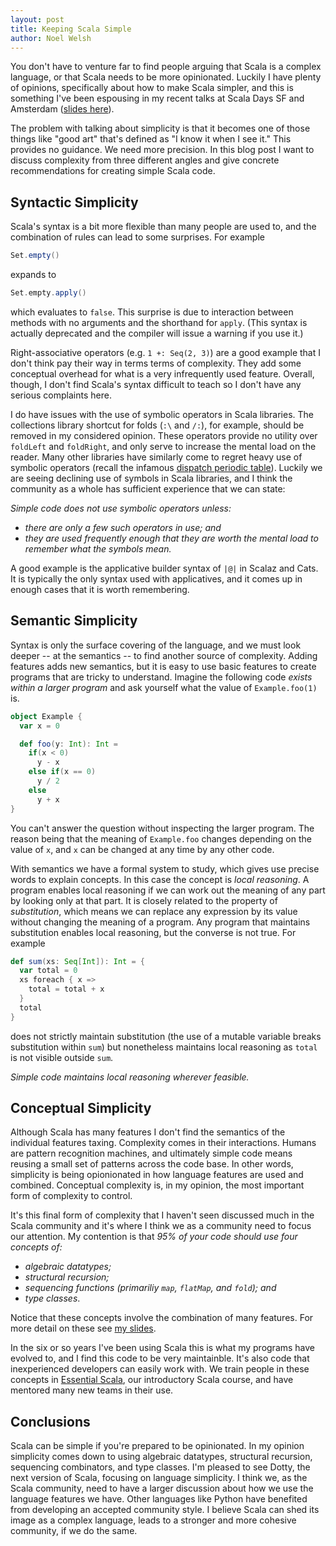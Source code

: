 ```yaml
---
layout: post
title: Keeping Scala Simple
author: Noel Welsh
---
```


You don't have to venture far to find people arguing that Scala is a complex language, or that Scala needs to be more opinionated. Luckily I have plenty of opinions, specifically about how to make Scala simpler, and this is something I've been espousing in my recent talks at Scala Days SF and Amsterdam ([slides here][slides]). 

The problem with talking about simplicity is that it becomes one of those things like "good art" that's defined as "I know it when I see it." This provides no guidance. We need more precision. In this blog post I want to discuss complexity from three different angles and give concrete recommendations for creating simple Scala code.

<!-- break -->

## Syntactic Simplicity

Scala's syntax is a bit more flexible than many people are used to, and the combination of rules can lead to some surprises. For example

~~~ scala
Set.empty()
~~~

expands to

~~~ scala
Set.empty.apply()
~~~

which evaluates to `false`. This surprise is due to interaction between methods with no arguments and the shorthand for `apply`. (This syntax is actually deprecated and the compiler will issue a warning if you use it.)

Right-associative operators (e.g. `1 +: Seq(2, 3)`) are a good example that I don't think pay their way in terms terms of complexity. They add some conceptual overhead for what is a very infrequently used feature. Overall, though, I don't find Scala's syntax difficult to teach so I don't have any serious complaints here.

I do have issues with the use of symbolic operators in Scala libraries. The collections library shortcut for folds (`:\` and `/:`), for example, should be removed in my considered opinion. These operators provide no utility over `foldLeft` and `foldRight`, and only serve to increase the mental load on the reader. Many other libraries have similarly come to regret heavy use of symbolic operators (recall the infamous [dispatch periodic table][periodic-table]). Luckily we are seeing declining use of symbols in Scala libraries, and I think the community as a whole has sufficient experience that we can state:

*Simple code does not use symbolic operators unless:*

- *there are only a few such operators in use; and*
- *they are used frequently enough that they are worth the mental load to remember what the symbols mean.*

A good example is the applicative builder syntax of `|@|` in Scalaz and Cats. It is typically the only syntax used with applicatives, and it comes up in enough cases that it is worth remembering.

## Semantic Simplicity

Syntax is only the surface covering of the language, and we must look deeper -- at the semantics -- to find another source of complexity. Adding features adds new semantics, but it is easy to use basic features to create programs that are tricky to understand. Imagine the following code *exists within a larger program* and ask yourself what the value of `Example.foo(1)` is.

~~~ scala
object Example {
  var x = 0

  def foo(y: Int): Int =
    if(x < 0)
      y - x
    else if(x == 0)
      y / 2
    else
      y + x
}
~~~

You can't answer the question without inspecting the larger program. The reason being that the meaning of `Example.foo` changes depending on the value of `x`, and `x` can be changed at any time by any other code.

With semantics we have a formal system to study, which gives use precise words to explain concepts. In this case the concept is *local reasoning*. A program enables local reasoning if we can work out the meaning of any part by looking only at that part. It is closely related to the property of *substitution*, which means we can replace any expression by its value without changing the meaning of a program. Any program that maintains substitution enables local reasoning, but the converse is not true. For example

~~~ scala
def sum(xs: Seq[Int]): Int = {
  var total = 0
  xs foreach { x =>
    total = total + x
  }
  total
}
~~~

does not strictly maintain substitution (the use of a mutable variable breaks substitution within `sum`) but nonetheless maintains local reasoning as `total` is not visible outside `sum`.

*Simple code maintains local reasoning wherever feasible.*

## Conceptual Simplicity

Although Scala has many features I don't find the semantics of the individual features taxing. Complexity comes in their interactions. Humans are pattern recognition machines, and ultimately simple code means reusing a small set of patterns across the code base. In other words, simplicity is being opionionated in how language features are used and combined. Conceptual complexity is, in my opinion, the most important form of complexity to control.

It's this final form of complexity that I haven't seen discussed much in the Scala community and it's where I think we as a community need to focus our attention. My contention is that *95% of your code should use four concepts of:*

- *algebraic datatypes;*
- *structural recursion;*
- *sequencing functions (primariliy `map`, `flatMap`, and `fold`); and*
- *type classes*.

Notice that these concepts involve the combination of many features. For more detail on these see [my slides][slides].

In the six or so years I've been using Scala this is what my programs have evolved to, and I find this code to be very maintainble. It's also code that inexperienced developers can easily work with. We train people in these concepts in [Essential Scala][essential-scala], our introductory Scala course, and have mentored many new teams in their use.

## Conclusions

Scala can be simple if you're prepared to be opinionated. In my opinion simplicity comes down to using algebraic datatypes, structural recursion, sequencing combinators, and type classes. I'm pleased to see Dotty, the next version of Scala, focusing on language simplicity. I think we, as the Scala community, need to have a larger discussion about how we use the language features we have. Other languages like Python have benefited from developing an accepted community style. I believe Scala can shed its image as a complex language, leads to a stronger and more cohesive community, if we do the same.

[slides]: http://noelwelsh.com/assets/downloads/scala-days-amsterdam-2015.pdf
[periodic-table]: http://www.flotsam.nl/dispatch-periodic-table.html
[essential-scala]: http://underscore.io/training/courses/essential-scala/
